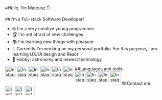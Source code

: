 #Hello, I'm Mateusz 🖐

##I'm a Full-stack Software Developer!

- 🤓 I'm a very creative young programmer
- 🏆 I'm not afraid of new challenges
- 📚 I'm learning new things with pleasure
- 💡 Currently I'm working on my personal portfolio. For this purpose, I am learning UX/UI design and React
- 🚀 Hobby: astronomy and newest technology

##Languages and tools:
<img align="left" alt="Instagram" width="35px" src="https://image.flaticon.com/icons/svg/226/226777.svg" />
&nbsp;
&nbsp;
<img align="left" alt="Instagram" width="35px" src="https://devicons.github.io/devicon/devicon.git/icons/angularjs/angularjs-original.svg" />
&nbsp;
&nbsp;
<img align="left" alt="Instagram" width="35px" src="https://devicons.github.io/devicon/devicon.git/icons/docker/docker-plain.svg" />
&nbsp;
&nbsp;
<img align="left" alt="Instagram" width="35px" src="https://devicons.github.io/devicon/devicon.git/icons/postgresql/postgresql-original.svg" />
&nbsp;
&nbsp;
<img align="left" alt="Instagram" width="35px" src="https://devicons.github.io/devicon/devicon.git/icons/sass/sass-original.svg" />
&nbsp;
&nbsp;
<img align="left" alt="Instagram" width="35px" src="https://devicons.github.io/devicon/devicon.git/icons/typescript/typescript-original.svg" />
&nbsp;
&nbsp;
<img align="left" alt="Instagram" width="35px" src="https://upload.wikimedia.org/wikipedia/commons/thumb/d/d5/IntelliJ_IDEA_Logo.svg/1024px-IntelliJ_IDEA_Logo.svg.png" />
&nbsp;
&nbsp;
<img align="left" alt="Instagram" width="35px" src="https://devicons.github.io/devicon/devicon.git/icons/html5/html5-original.svg" />
&nbsp;
&nbsp;
<img align="left" alt="Instagram" width="35px" src="https://devicons.github.io/devicon/devicon.git/icons/css3/css3-original.svg" />
&nbsp;
&nbsp;
<img align="left" alt="Instagram" width="35px" src="https://devicons.github.io/devicon/devicon.git/icons/git/git-original.svg" />


##Contact me:
<a href="https://www.linkedin.com/in/mateusz-skrzypczyk/">
<img align="left" alt="Instagram" width="30px" src="https://image.flaticon.com/icons/svg/2111/2111499.svg" />
</a>
&nbsp;
<a href="https://www.instagram.com/_matt.dev">
<img align="left" alt="Instagram" width="30px" src="https://image.flaticon.com/icons/svg/733/733547.svg" />
</a>
&nbsp;
<a href="https://www.instagram.com/_matt.dev">
<img align="left" alt="Instagram" width="30px" src="https://image.flaticon.com/icons/svg/733/733558.svg" />
</a>

